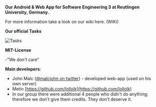 **Our Android & Web App for Software Engineering 3 at Reutlingen University, Germany.**

For more information take a look on our wiki here. (WiKi)

**Our official Tasks**

![Tasks](/aufgabe.JPG)

**MIT-License**

-"We don't care"

**Main developers**:

- John Malc ([@malcjohn on twitter](https://twitter.com/malcjohn)) - developed web-app (used on his own server)
- Metin [https://github.com/lollolk](https://github.com/lollolk)
- In our group there were additional 4 people who didn't do anything; therefore we don't give them credits. They don't deserve it. 

